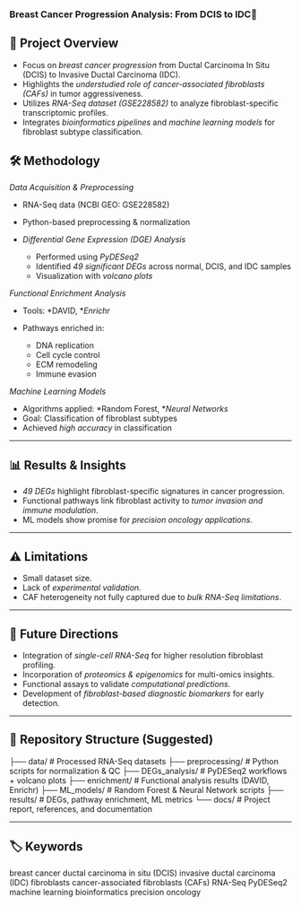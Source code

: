 ### Breast Cancer Progression Analysis: From DCIS to IDC🧬

## 📌 Project Overview

* Focus on *breast cancer progression* from Ductal Carcinoma In Situ (DCIS) to Invasive Ductal Carcinoma (IDC).
* Highlights the *understudied role of cancer-associated fibroblasts (CAFs)* in tumor aggressiveness.
* Utilizes *RNA-Seq dataset (GSE228582)* to analyze fibroblast-specific transcriptomic profiles.
* Integrates *bioinformatics pipelines* and *machine learning models* for fibroblast subtype classification.

## 🛠️ Methodology
 *Data Acquisition & Preprocessing*

  * RNA-Seq data (NCBI GEO: GSE228582)
  * Python-based preprocessing & normalization

* *Differential Gene Expression (DGE) Analysis*

  * Performed using *PyDESeq2*
  * Identified *49 significant DEGs* across normal, DCIS, and IDC samples
  * Visualization with *volcano plots*

 *Functional Enrichment Analysis*

  * Tools: *DAVID, **Enrichr*
  * Pathways enriched in:

    * DNA replication
    * Cell cycle control
    * ECM remodeling
    * Immune evasion

 *Machine Learning Models*

  * Algorithms applied: *Random Forest, **Neural Networks*
  * Goal: Classification of fibroblast subtypes
  * Achieved *high accuracy* in classification

---

## 📊 Results & Insights

* *49 DEGs* highlight fibroblast-specific signatures in cancer progression.
* Functional pathways link fibroblast activity to *tumor invasion and immune modulation*.
* ML models show promise for *precision oncology applications*.

---

## ⚠️ Limitations

* Small dataset size.
* Lack of *experimental validation*.
* CAF heterogeneity not fully captured due to *bulk RNA-Seq limitations*.

---

## 🚀 Future Directions

* Integration of *single-cell RNA-Seq* for higher resolution fibroblast profiling.
* Incorporation of *proteomics & epigenomics* for multi-omics insights.
* Functional assays to validate *computational predictions*.
* Development of *fibroblast-based diagnostic biomarkers* for early detection.

---

## 📂 Repository Structure (Suggested)


├── data/                # Processed RNA-Seq datasets
├── preprocessing/       # Python scripts for normalization & QC
├── DEGs_analysis/       # PyDESeq2 workflows + volcano plots
├── enrichment/          # Functional analysis results (DAVID, Enrichr)
├── ML_models/           # Random Forest & Neural Network scripts
├── results/             # DEGs, pathway enrichment, ML metrics
└── docs/                # Project report, references, and documentation


---

## 🏷️ Keywords

breast cancer ductal carcinoma in situ (DCIS) invasive ductal carcinoma (IDC)
fibroblasts cancer-associated fibroblasts (CAFs) RNA-Seq PyDESeq2
machine learning bioinformatics precision oncology
